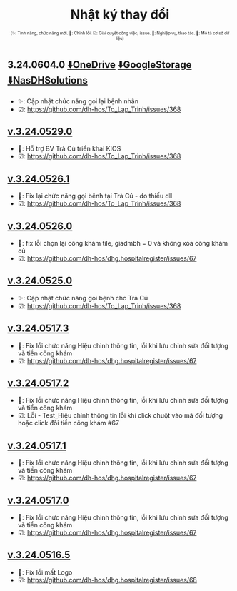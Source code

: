 ﻿<div align="center">

# Nhật ký thay đổi</div>

<div align="center" style="font-size:xx-small">(✨: Tính năng, chức năng mới. 🐛: Chỉnh lỗi. ☑: Giải quyết công việc, issue. 📗: Nghiệp vụ, thao tác. 📕: Mô tả cơ sở dữ liệu) </div>

#
## 3.24.0604.0 [⬇️OneDrive](https://dh-hos-code.github.io/directTo/?&redirect_url=https%3A%2F%2Fo-dh-007-default-rtdb.asia-southeast1.firebasedatabase.app%2F%2FdirectTo%2FHospitalRegisterexe%2F32406040-OneDrive.json) [⬇️GoogleStorage](https://dh-hos-code.github.io/directTo/?&redirect_url=https%3A%2F%2Fo-dh-007-default-rtdb.asia-southeast1.firebasedatabase.app%2F%2FdirectTo%2FHospitalRegisterexe%2F32406040-GoogleStorage.json) [⬇️NasDHSolutions](https://dh-hos-code.github.io/directTo/?&redirect_url=https%3A%2F%2Fo-dh-007-default-rtdb.asia-southeast1.firebasedatabase.app%2F%2FdirectTo%2FHospitalRegisterexe%2F32406040-NasDHSolutions.json)
- ✨: Cập nhật chức năng gọi lại bệnh nhân
- ☑: https://github.com/dh-hos/To_Lap_Trinh/issues/368
## [v.3.24.0529.0]()
- 🐛: Hỗ trợ BV Trà Cú triển khai KIOS
- ☑: https://github.com/dh-hos/To_Lap_Trinh/issues/368
## [v.3.24.0526.1]()
- 🐛: Fix lại chức năng gọi bệnh tại Trà Cú - do thiếu dll
- ☑: https://github.com/dh-hos/To_Lap_Trinh/issues/368
## [v.3.24.0526.0]()
- 🐛: fix lỗi chọn lại công khám tile, giadmbh = 0 và không xóa công khám củ
- ☑: https://github.com/dh-hos/dhg.hospitalregister/issues/67
## [v.3.24.0525.0]()
- ✨: Cập nhật chức năng gọi bệnh cho Trà Cú
- ☑: https://github.com/dh-hos/To_Lap_Trinh/issues/368
## [v.3.24.0517.3]()
- 🐛:  Fix lỗi chức năng Hiệu chỉnh thông tin, lỗi khi lưu chỉnh sửa đối tượng và tiền công khám
- ☑: https://github.com/dh-hos/dhg.hospitalregister/issues/67
## [v.3.24.0517.2]()
- 🐛: Fix lỗi chức năng Hiệu chỉnh thông tin, lỗi khi lưu chỉnh sửa đối tượng và tiền công khám
- ☑: Lỗi - Test_Hiệu chỉnh thông tin lỗi khi click chuột vào mã đối tượng hoặc click đổi tiền công khám #67
## [v.3.24.0517.1]()
- 🐛:  Fix lỗi chức năng Hiệu chỉnh thông tin, lỗi khi lưu chỉnh sửa đối tượng và tiền công khám
- ☑: https://github.com/dh-hos/dhg.hospitalregister/issues/67
## [v.3.24.0517.0]()
- 🐛: Fix lỗi chức năng Hiệu chỉnh thông tin, lỗi khi lưu chỉnh sửa đối tượng và tiền công khám
- ☑: https://github.com/dh-hos/dhg.hospitalregister/issues/67
## [v.3.24.0516.5]()
- 🐛: Fix lỗi mất Logo
- ☑: https://github.com/dh-hos/dhg.hospitalregister/issues/68
